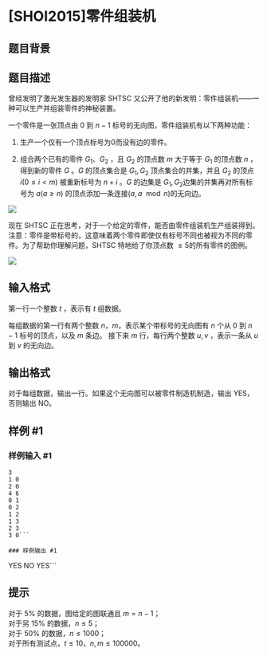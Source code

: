 # [SHOI2015]零件组装机

## 题目背景



## 题目描述

曾经发明了激光发生器的发明家 SHTSC 又公开了他的新发明：零件组装机——一种可以生产并组装零件的神秘装置。

一个零件是一张顶点由 $0$ 到 $n-1$ 标号的无向图，零件组装机有以下两种功能：

 1. 生产一个仅有一个顶点标号为$0$而没有边的零件。

 2. 组合两个已有的零件 $G_1$、$G_2$ ，且 $G_2$ 的顶点数 $m$ 大于等于 $G_1$ 的顶点数 $n$ ，得到新的零件 $G$ 。$G$ 的顶点集合是 $G_1,G_2$ 顶点集合的并集，并且 $G_2$ 的顶点 $i(0\leq i < m)$ 被重新标号为  $n+i$ 。$G$ 的边集是 $G_1,G_2$边集的并集再对所有标号为 $a(a \geq n)$ 的顶点添加一条连接$(a,a \mod n)$的无向边。

![](https://cdn.luogu.com.cn/upload/pic/17059.png)

现在 SHTSC 正在思考，对于一个给定的零件，能否由零件组装机生产组装得到。注意：零件是带标号的，这意味着两个零件即使仅有标号不同也被视为不同的零件。为了帮助你理解问题，SHTSC 特地给了你顶点数 $\le 5$的所有零件的图例。

![](https://cdn.luogu.com.cn/upload/pic/17060.png)

## 输入格式

第一行一个整数 $t$ ，表示有 $t$ 组数据。

每组数据的第一行有两个整数 $n$，$m$，表示某个带标号的无向图有 $n$ 个从 $0$ 到 $n - 1$ 标号的顶点，以及 $m$ 条边。 接下来 $m$ 行，每行两个整数 $u,v$ ，表示一条从 $u$ 到 $v$ 的无向边。

## 输出格式

对于每组数据，输出一行。如果这个无向图可以被零件制造机制造，输出 YES，否则输出 NO。

## 样例 #1

### 样例输入 #1
```
3
1 0
2 0
4 6
0 1
0 2
1 2
1 3
2 3
3 0```

### 样例输出 #1

```
YES
NO
YES```

## 提示

对于 $5\%$ 的数据，图给定的图联通且 $m = n - 1$；  
对于另 $15\%$ 的数据，$n \leq 5$；  
对于 $50\%$ 的数据，$n \leq 1000$；  
对于所有测试点，$t \leq 10$，$n,m \leq 100000$。

